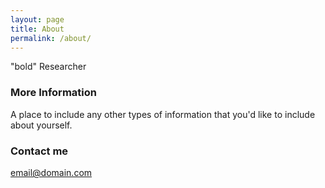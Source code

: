 ```yaml
---
layout: page
title: About
permalink: /about/
---
```

"bold"
Researcher

### More Information

A place to include any other types of information that you'd like to include about yourself.

### Contact me

[email@domain.com](mailto:email@domain.com)
